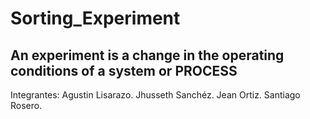 # Sorting_Experiment
An experiment is a change in the operating conditions of a system or PROCESS
-----------------------------------------------------------------
Integrantes:
Agustin Lisarazo.
Jhusseth Sanchéz.
Jean Ortiz.
Santiago Rosero.
